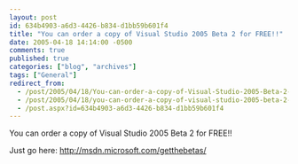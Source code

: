```yaml
---
layout: post
id: 634b4903-a6d3-4426-b834-d1bb59b601f4
title: "You can order a copy of Visual Studio 2005 Beta 2 for FREE!!"
date: 2005-04-18 14:14:00 -0500
comments: true
published: true
categories: ["blog", "archives"]
tags: ["General"]
redirect_from: 
  - /post/2005/04/18/You-can-order-a-copy-of-Visual-Studio-2005-Beta-2-for-FREE!!
  - /post/2005/04/18/you-can-order-a-copy-of-visual-studio-2005-beta-2-for-free!!
  - /post.aspx?id=634b4903-a6d3-4426-b834-d1bb59b601f4
---
```

<!-- more -->
<P>You can order a copy of Visual Studio 2005 Beta 2 for FREE!!</P>
<P>Just go here: <A href="http://msdn.microsoft.com/getthebetas/">http://msdn.microsoft.com/getthebetas/</A></P>
